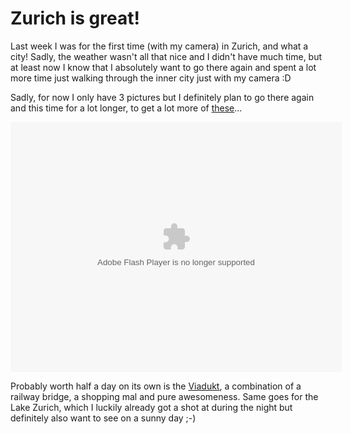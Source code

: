 # Zurich is great!

Last week I was for the first time (with my camera) in Zurich, and what a
city! Sadly, the weather wasn't all that nice and I didn't have much time, but
at least now I know that I absolutely want to go there again and spent a lot
more time just walking through the inner city just with my camera :D

Sadly, for now I only have 3 pictures but I definitely plan to go there again
and this time for a lot longer, to get a lot more of [these](http://h10n.smugmug.com/date/2011-04-12/2011-04-12#1250486833_RqXzg)...

<object classid="clsid:D27CDB6E-AE6D-11cf-96B8-444553540000" width="530" height="400" id="ssidx"><param name="movie" value="http://cdn.smugmug.com/ria/ShizamSlides-2011030801.swf" /><param name="flashVars" value="AlbumID=16595974&AlbumKey=JAZvp&transparent=true&bgColor=&borderThickness=&borderColor=&useInside=&endPoint=&mainHost=cdn.smugmug.com&VersionNos=2011030801&width=530&height=400&clickToImage=true&captions=true&showThumbs=true&autoStart=true&showSpeed=true&pageStyle=black&showButtons=false&randomStart=false&randomize=true&splash=http%3A%2F%2Fwww.smugmug.com%2Fimg%2Fria%2FShizamSlides%2Fsmugmug_black.png&splashDelay=0&crossFadeSpeed=350" /><param name="wmode" value="transparent" /><param name="allowNetworking" value="all" /><param name="allowScriptAccess" value="always" /><embed src="http://cdn.smugmug.com/ria/ShizamSlides-2011030801.swf" flashVars="AlbumID=16595974&AlbumKey=JAZvp&transparent=true&bgColor=&borderThickness=&borderColor=&useInside=&endPoint=&mainHost=cdn.smugmug.com&VersionNos=2011030801&width=530&height=400&clickToImage=true&captions=true&showThumbs=true&autoStart=true&showSpeed=true&pageStyle=black&showButtons=false&randomStart=false&randomize=true&splash=http%3A%2F%2Fwww.smugmug.com%2Fimg%2Fria%2FShizamSlides%2Fsmugmug_black.png&splashDelay=0&crossFadeSpeed=350" width="530" height="400" wmode="transparent" type="application/x-shockwave-flash" allowScriptAccess="always" allowNetworking="all" ></embed></object>

Probably worth half a day on its own is the
[Viadukt](http://www.im-viadukt.ch/), a combination of a railway bridge, a
shopping mal and pure awesomeness. Same goes for the Lake Zurich, which I
luckily already got a shot at during the night but definitely also want to see
on a sunny day ;-)
